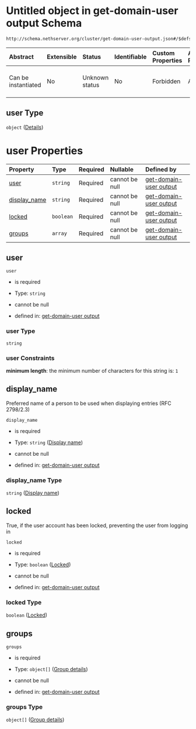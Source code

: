 # Untitled object in get-domain-user output Schema

```txt
http://schema.nethserver.org/cluster/get-domain-user-output.json#/$defs/user
```



| Abstract            | Extensible | Status         | Identifiable | Custom Properties | Additional Properties | Access Restrictions | Defined In                                                                                  |
| :------------------ | :--------- | :------------- | :----------- | :---------------- | :-------------------- | :------------------ | :------------------------------------------------------------------------------------------ |
| Can be instantiated | No         | Unknown status | No           | Forbidden         | Allowed               | none                | [get-domain-user-output.json\*](cluster/get-domain-user-output.json "open original schema") |

## user Type

`object` ([Details](get-domain-user-output-defs-user.md))

# user Properties

| Property                       | Type      | Required | Nullable       | Defined by                                                                                                                                                                                                   |
| :----------------------------- | :-------- | :------- | :------------- | :----------------------------------------------------------------------------------------------------------------------------------------------------------------------------------------------------------- |
| [user](#user)                  | `string`  | Required | cannot be null | [get-domain-user output](get-domain-user-output-defs-user-properties-user.md "http://schema.nethserver.org/cluster/get-domain-user-output.json#/$defs/user/properties/user")                                 |
| [display\_name](#display_name) | `string`  | Required | cannot be null | [get-domain-user output](get-domain-user-output-defs-user-properties-display-name.md "http://schema.nethserver.org/cluster/get-domain-user-output.json#/$defs/user/properties/display_name")                 |
| [locked](#locked)              | `boolean` | Required | cannot be null | [get-domain-user output](get-domain-user-output-defs-user-properties-locked.md "http://schema.nethserver.org/cluster/get-domain-user-output.json#/$defs/user/properties/locked")                             |
| [groups](#groups)              | `array`   | Required | cannot be null | [get-domain-user output](get-domain-user-output-defs-user-properties-list-of-groups-the-user-belongs-to.md "http://schema.nethserver.org/cluster/get-domain-user-output.json#/$defs/user/properties/groups") |

## user



`user`

*   is required

*   Type: `string`

*   cannot be null

*   defined in: [get-domain-user output](get-domain-user-output-defs-user-properties-user.md "http://schema.nethserver.org/cluster/get-domain-user-output.json#/$defs/user/properties/user")

### user Type

`string`

### user Constraints

**minimum length**: the minimum number of characters for this string is: `1`

## display\_name

Preferred name of a person to be used when displaying entries (RFC 2798/2.3)

`display_name`

*   is required

*   Type: `string` ([Display name](get-domain-user-output-defs-user-properties-display-name.md))

*   cannot be null

*   defined in: [get-domain-user output](get-domain-user-output-defs-user-properties-display-name.md "http://schema.nethserver.org/cluster/get-domain-user-output.json#/$defs/user/properties/display_name")

### display\_name Type

`string` ([Display name](get-domain-user-output-defs-user-properties-display-name.md))

## locked

True, if the user account has been locked, preventing the user from logging in

`locked`

*   is required

*   Type: `boolean` ([Locked](get-domain-user-output-defs-user-properties-locked.md))

*   cannot be null

*   defined in: [get-domain-user output](get-domain-user-output-defs-user-properties-locked.md "http://schema.nethserver.org/cluster/get-domain-user-output.json#/$defs/user/properties/locked")

### locked Type

`boolean` ([Locked](get-domain-user-output-defs-user-properties-locked.md))

## groups



`groups`

*   is required

*   Type: `object[]` ([Group details](get-domain-user-output-defs-group-details.md))

*   cannot be null

*   defined in: [get-domain-user output](get-domain-user-output-defs-user-properties-list-of-groups-the-user-belongs-to.md "http://schema.nethserver.org/cluster/get-domain-user-output.json#/$defs/user/properties/groups")

### groups Type

`object[]` ([Group details](get-domain-user-output-defs-group-details.md))
